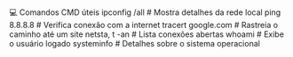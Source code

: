 💻 Comandos CMD úteis
ipconfig /all # Mostra detalhes da rede local ping 8.8.8.8 # Verifica conexão com a internet tracert google.com # Rastreia o caminho até um site netsta,
t -an # Lista conexões abertas whoami # Exibe o usuário logado systeminfo # Detalhes sobre o sistema operacional
